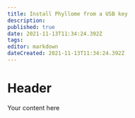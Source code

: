 ```yaml
---
title: Install Phyllome from a USB key
description: 
published: true
date: 2021-11-13T11:34:24.392Z
tags: 
editor: markdown
dateCreated: 2021-11-13T11:34:24.392Z
---
```


# Header
Your content here